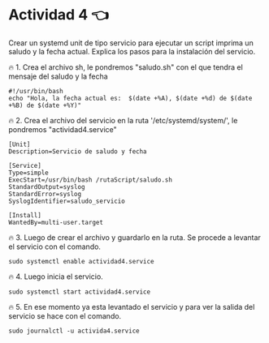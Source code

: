 # Actividad 4 :point_left:
Crear un systemd unit de tipo servicio para ejecutar un script imprima un saludo y la fecha actual. Explica los pasos para la instalación del servicio.

:fire: 1. Crea el archivo sh, le pondremos "saludo.sh" con el que tendra el mensaje del saludo y la fecha
```
#!/usr/bin/bash
echo "Hola, la fecha actual es:  $(date +%A), $(date +%d) de $(date +%B) de $(date +%Y)"
```

:fire: 2. Crea el archivo del servicio en la ruta '/etc/systemd/system/', le pondremos "actividad4.service"

```
[Unit]
Description=Servicio de saludo y fecha

[Service]
Type=simple
ExecStart=/usr/bin/bash /rutaScript/saludo.sh
StandardOutput=syslog
StandardError=syslog
SyslogIdentifier=saludo_servicio

[Install]
WantedBy=multi-user.target
```

:fire: 3. Luego de crear el archivo y guardarlo en la ruta. Se procede a levantar el servicio con el comando.

```
sudo systemctl enable actividad4.service
```

:fire: 4. Luego inicia el servicio.
```
sudo systemctl start actividad4.service
```

:fire: 5. En ese momento ya esta levantado el servicio y para ver la salida del servicio se hace con el comando.
```
sudo journalctl -u activida4.service
```
